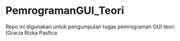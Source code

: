 # PemrogramanGUI_Teori
Repo ini digunakan untuk pengumpulan tugas pemrograman GUI teori (Gracia Rizka Pasfica
